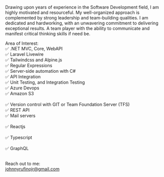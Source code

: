 Drawing upon years of experience in the Software Development field, I am highly motivated and resourceful. My well-organized approach is complemented by strong leadership and team-building qualities. I am dedicated and hardworking, with an unwavering commitment to delivering exceptional results. A team player with the ability to communicate and manifest critical thinking skills if need be.

 Area of Interest: <br />
✅ .NET MVC, Core, WebAPI <br/>
✅ Laravel Livewire <br />
✅ Tailwindcss and Alpine.js <br />
✅ Regular Expressions <br />
✅ Server-side automation with C# <br />
✅ API Integration <br />
✅ Unit Testing, and Integration Testing <br />
✅ Azure Devops <br />
✅ Amazon S3 <br /> <br />
✅ Version control with GIT or Team Foundation Server (TFS) <br />
✅ REST API <br />
✅ Mail servers <br /> <br />
✅ Reactjs <br /> <br />
✅ Typescript <br /> <br />
✅ GraphQL <br /> <br />

Reach out to me: <br /> 
johnnyrufinojr@gmail.com
